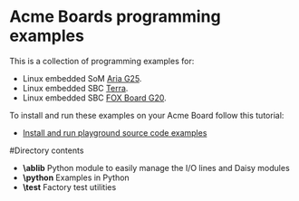 # Acme Boards programming examples

This is a collection of programming examples for:

* Linux embedded SoM [Aria G25](http://www.acmesystems.it/aria). 
* Linux embedded SBC [Terra](http://www.acmesystems.it/terra). 
* Linux embedded SBC [FOX Board G20](http://www.acmesystems.it/FOXG20). 

To install and run these examples on your Acme Board follow this tutorial:

*  [Install and run playground source code examples](http://www.acmesystems.it/playground)

#Directory contents

* **\ablib** Python module to easily manage the I/O lines and Daisy modules
* **\python** Examples in Python
* **\test** Factory test utilities

